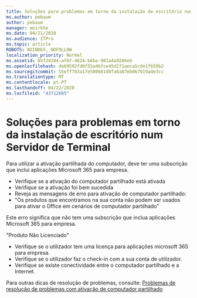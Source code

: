 ```yaml
---
title: Soluções para problemas em torno da instalação de escritório num Servidor de Terminal
ms.author: pebaum
author: pebaum
manager: mnirkhe
ms.date: 04/21/2020
ms.audience: ITPro
ms.topic: article
ROBOTS: NOINDEX, NOFOLLOW
localization_priority: Normal
ms.assetid: 85f24284-af6f-4624-b6be-901a4a9206eb
ms.openlocfilehash: da69592fd0f55a4bfce45d271aeca5cde1f659b2
ms.sourcegitcommit: 55eff703a17e500681d8fa6a87eb067019ade3cc
ms.translationtype: MT
ms.contentlocale: pt-PT
ms.lasthandoff: 04/22/2020
ms.locfileid: "43712685"
---
```

# <a name="solutions-for-issues-around-installing-office-on-a-terminal-server"></a>Soluções para problemas em torno da instalação de escritório num Servidor de Terminal

Para utilizar a ativação partilhada do computador, deve ter uma subscrição que inclui aplicações Microsoft 365 para empresa.
  
- Verifique se a ativação do computador partilhado está ativada
- Verifique se a ativação foi bem sucedida
- Reveja as mensagens de erro para ativação de computador partilhado:
- "Os produtos que encontramos na sua conta não podem ser usados para ativar o Office em cenários de computador partilhado"
  
Este erro significa que não tem uma subscrição que inclua aplicações Microsoft 365 para empresa.

"Produto Não Licenciado"

- Verifique se o utilizador tem uma licença para aplicações microsoft 365 para empresa.
- Verifique se o utilizador faz o check-in com a sua conta de utilizador.
- Verifique se existe conectividade entre o computador partilhado e a Internet.

Para outras dicas de resolução de problemas, consulte: [Problemas de resolução de problemas com ativação de computador partilhado](https://docs.microsoft.com/DeployOffice/troubleshoot-issues-with-shared-computer-activation-for-office-365-proplus)